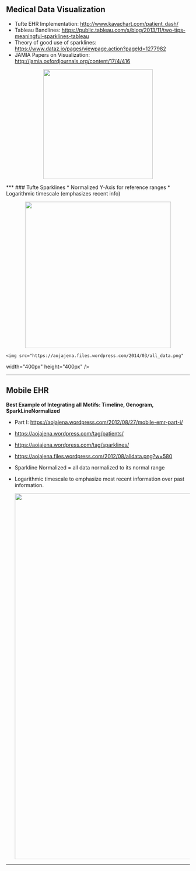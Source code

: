 ## Medical Data Visualization
* Tufte EHR Implementation:  http://www.kavachart.com/patient_dash/
* Tableau Bandlines: https://public.tableau.com/s/blog/2013/11/two-tips-meaningful-sparklines-tableau
* Theory of good use of sparklines: https://www.dataz.io/pages/viewpage.action?pageId=1277982
* JAMIA Papers on Visualization: http://jamia.oxfordjournals.org/content/17/4/416

<p align="center">
<img src="http://www.notempire.com/images/uploads/sparklines.jpg  " 
  width="300px" height="300px" />
</p>
***
### Tufte Sparklines
* Normalized Y-Axis for reference ranges
* Logarithmic timescale (emphasizes recent info)

<p align="center">
  <img src="https://aojajena.files.wordpress.com/2012/08/alldata.png?w=580" 
  width="400px" height="400px" />
  
    <img src="https://aojajena.files.wordpress.com/2014/03/all_data.png" 
  width="400px" height="400px" />
</p>

***
## Mobile EHR
**Best Example of Integrating all Motifs: Timeline, Genogram, SparkLineNormalized**
* Part I: https://aojajena.wordpress.com/2012/08/27/mobile-emr-part-i/
* https://aojajena.wordpress.com/tag/patients/
* https://aojajena.wordpress.com/tag/sparklines/
* https://aojajena.files.wordpress.com/2012/08/alldata.png?w=580
* Sparkline Normalized = all data normalized to its normal range
* Logarithmic timescale to emphasize most recent information over past information.

  <img src="https://aojajena.files.wordpress.com/2012/12/v4.png" 
  width="800px" height="1000px" />

***

